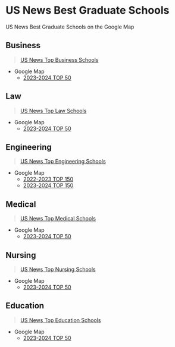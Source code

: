 # US News Best Graduate Schools

US News Best Graduate Schools on the Google Map

## Business

> [US News Top Business Schools](https://www.usnews.com/best-graduate-schools/top-business-schools/mba-rankings)

- Google Map
  - [2023-2024 TOP 50](https://www.google.com/maps/d/u/0/edit?mid=1MBQzR2mHdywUPe7VzsdeThQOtlX0AZA&usp=sharing)

## Law

> [US News Top Law Schools](https://www.usnews.com/best-graduate-schools/top-law-schools/law-rankings)

- Google Map
  - [2023-2024 TOP 50](https://www.google.com/maps/d/u/0/edit?mid=1G45pgzZZ7NRt5ilVHzxwD12CfDcC5dQ&usp=sharing)

## Engineering

> [US News Top Engineering Schools](https://www.usnews.com/best-graduate-schools/top-engineering-schools/eng-rankings)

- Google Map
  - [2022-2023 TOP 150](https://www.google.com/maps/d/edit?mid=1AhfVbLbH9I_vkG8ddhUdeSTDB4DTYUzv&usp=sharing)
  - [2023-2024 TOP 150](https://www.google.com/maps/d/u/0/edit?mid=1nUuqCiIKcWZzYTtJGlaD_tQFYm6v3Pw&usp=sharing)

## Medical

> [US News Top Medical Schools](https://www.usnews.com/best-graduate-schools/top-medical-schools/research-rankings)

- Google Map
  - [2023-2024 TOP 50](https://www.google.com/maps/d/u/0/edit?mid=1TORarDCPxvdiqeW7I7zNu8paikhqwCY&usp=sharing)

## Nursing

> [US News Top Nursing Schools](https://www.usnews.com/best-graduate-schools/top-nursing-schools/nur-rankings)

- Google Map
  - [2023-2024 TOP 50](https://www.google.com/maps/d/u/0/edit?mid=1MZhvFuTDEOjhvvZYNC4z7thluHkOJJA&usp=sharing)

## Education

> [US News Top Education Schools](https://www.usnews.com/best-graduate-schools/top-education-schools/edu-rankings)

- Google Map
  - [2023-2024 TOP 50](https://www.google.com/maps/d/u/0/edit?mid=19hhBB23ApuPf4YDzVsC4JAGsXemB9TA&usp=sharing)

